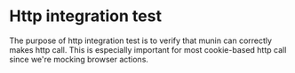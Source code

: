 # Http integration test

The purpose of http integration test is to verify that munin can correctly makes http call.
This is especially important for most cookie-based http call since we're mocking browser actions.